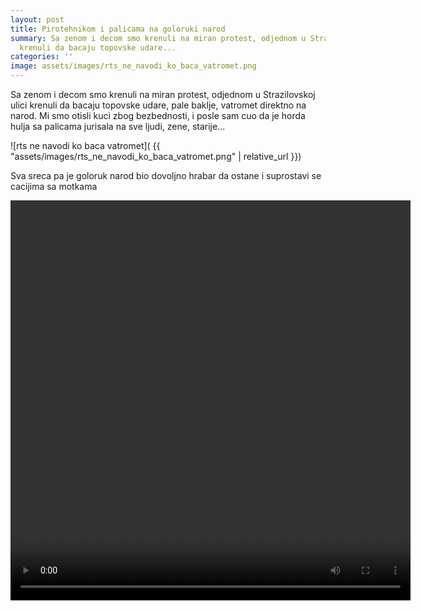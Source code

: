 ```yaml
---
layout: post
title: Pirotehnikom i palicama na goloruki narod
summary: Sa zenom i decom smo krenuli na miran protest, odjednom u Strazilovskoj ulici
  krenuli da bacaju topovske udare...
categories: ''
image: assets/images/rts_ne_navodi_ko_baca_vatromet.png
---
```

Sa zenom i decom smo krenuli na miran protest, odjednom u Strazilovskoj ulici krenuli da bacaju topovske udare, pale baklje, vatromet direktno na narod. Mi smo otisli kuci zbog bezbednosti, i posle sam cuo da je horda hulja sa palicama jurisala na sve ljudi, zene, starije...

![rts ne navodi ko baca vatromet]( {{ "assets/images/rts_ne_navodi_ko_baca_vatromet.png" | relative_url }})

Sva sreca pa je goloruk narod bio dovoljno hrabar da ostane i suprostavi se cacijima sa motkama

<video width="640" height="640" controls>
  <source src="{{ "assets/images/vatanje_batinasa_u_strazilovskoj.mp4" | relative_url }}" type="video/mp4">
  Your browser does not support the video tag.
</video> 






